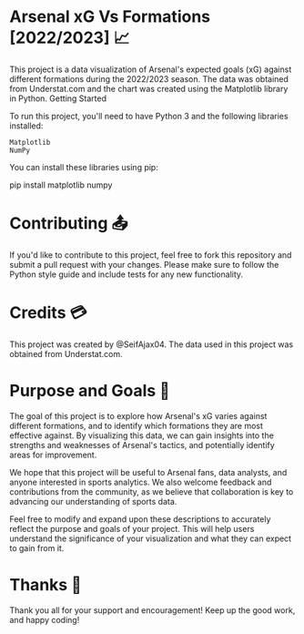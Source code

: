 # Arsenal xG Vs Formations [2022/2023] 📈

This project is a data visualization of Arsenal's expected goals (xG) against different formations during the 2022/2023 season. The data was obtained from Understat.com and the chart was created using the Matplotlib library in Python.
Getting Started

To run this project, you'll need to have Python 3 and the following libraries installed:

    Matplotlib
    NumPy
    
You can install these libraries using pip:

pip install matplotlib numpy

# Contributing 📤

If you'd like to contribute to this project, feel free to fork this repository and submit a pull request with your changes. Please make sure to follow the Python style guide and include tests for any new functionality.

# Credits 💳

This project was created by @SeifAjax04. The data used in this project was obtained from Understat.com.

# Purpose and Goals 🎯

The goal of this project is to explore how Arsenal's xG varies against different formations, and to identify which formations they are most effective against. By visualizing this data, we can gain insights into the strengths and weaknesses of Arsenal's tactics, and potentially identify areas for improvement.

We hope that this project will be useful to Arsenal fans, data analysts, and anyone interested in sports analytics. We also welcome feedback and contributions from the community, as we believe that collaboration is key to advancing our understanding of sports data.

Feel free to modify and expand upon these descriptions to accurately reflect the purpose and goals of your project. This will help users understand the significance of your visualization and what they can expect to gain from it.

# Thanks 💜

Thank you all for your support and encouragement!
Keep up the good work, and happy coding!


